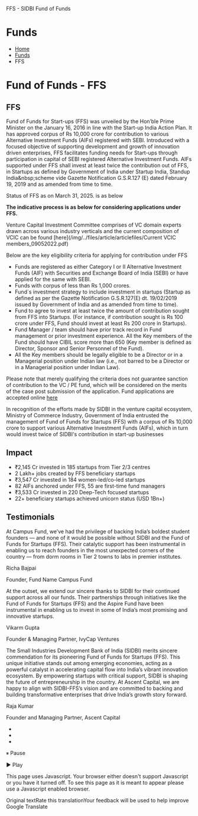 




FFS \- SIDBI Fund of Funds




































Funds
=====













* [Home](/en)
* [Funds](/en/funds)
* FFS

 









Fund of Funds \- FFS
====================

















FFS
---


Fund of Funds for Start\-ups (FFS) was unveiled by the Hon’ble Prime Minister on the January 16, 2016 in line with the Start\-up India Action Plan. It has approved corpus of Rs 10,000 crore for contribution to various Alternative Investment Funds (AIFs) registered with SEBI. Introduced with a focused objective of supporting development and growth of innovation driven enterprises, FFS facilitates funding needs for Start\-ups through participation in capital of SEBI registered Alternative Investment Funds. AIFs supported under FFS shall invest at least twice the contribution out of FFS, in Startups as defined by Government of India under Startup India, Standup India\&nbsp;scheme vide Gazette Notification G.S.R.127 (E) dated February 19, 2019 and as amended from time to time.


Status of FFS as on March 31, 2025\. is as below







**The indicative process is as below for considering applications under FFS.**



Venture Capital Investment Committee comprises of VC domain experts drawn across various industry verticals and the current composition of VCIC can be found  [here](/img/../files/article/articlefiles/Current VCIC members_09052022.pdf) 


Below are the key eligibility criteria for applying for contribution under FFS


* Funds are registered as either Category I or II Alternative Investment Funds (AIF) with Securities and Exchange Board of India (SEBI) or have applied for the same with SEBI.
* Funds with corpus of less than Rs 1,000 crores.
* Fund\`s investment strategy to include investment in startups (Startup as defined as per the Gazette Notification G.S.R.127(E) dt. 19/02/2019 issued by Government of India and as amended from time to time).
* Fund to agree to invest at least twice the amount of contribution sought from FFS into Startups. (For instance, if contribution sought is Rs 100 crore under FFS, Fund should invest at least Rs 200 crore in Startups).
* Fund Manager / team should have prior track record in Fund management or prior investment experience. All the Key members of the Fund should have CIBIL score more than 650 (Key member is defined as Director, Sponsor and Senior Personnel of the Fund).
* All the Key members should be legally eligible to be a Director or in a Managerial position under Indian law (i.e., not barred to be a Director or in a Managerial position under Indian Law).


Please note that merely qualifying the criteria does not guarantee sanction of contribution to the VC / PE fund, which will be considered on the merits of the case post submission of the application. Fund applications are accepted online [here](https://vcfapplication.sidbi.in/)


In recognition of the efforts made by SIDBI in the venture capital ecosystem, Ministry of Commerce Industry, Government of India entrusted the management of Fund of Funds for Startups (FFS) with a corpus of Rs 10,000 crore to support various Alternative Investment Funds (AIFs), which in turn would invest twice of SIDBI's contribution in start\-up businesses










Impact
------


* ₹2,145 Cr
invested in 185 startups from Tier 2/3 centres
* 2 Lakh\+
jobs created by FFS beneficiary startups
* ₹3,547 Cr
invested in 184 women\-led/co\-led startups
* 82 AIFs
anchored under FFS, 55 are first\-time fund managers
* ₹3,533 Cr
invested in 220 Deep\-Tech focused startups
* 22\+
beneficiary startups achieved unicorn status (USD 1Bn\+)






Testimonials
------------











At Campus Fund, we’ve had the privilege of backing India’s boldest student founders — and none of it would be possible without SIDBI and the Fund of Funds for Startups (FFS). Their catalytic support has been instrumental in enabling us to reach founders in the most unexpected corners of the country — from dorm rooms in Tier 2 towns to labs in premier institutes. 


Richa Bajpai


Founder, Fund Name Campus Fund










At the outset, we extend our sincere thanks to SIDBI for their continued support across all our funds. Their partnerships through initiatives like the Fund of Funds for Startups (FFS) and the Aspire Fund have been instrumental in enabling us to invest in some of India’s most promising and innovative startups.


Vikarm Gupta


Founder \& Managing Partner, IvyCap Ventures










The Small Industries Development Bank of India (SIDBI) merits sincere commendation for its pioneering Fund of Funds for Startups (FFS). This unique initiative stands out among emerging economies, acting as a powerful catalyst in accelerating capital flow into India’s vibrant innovation ecosystem. By empowering startups with critical support, SIDBI is shaping the future of entrepreneurship in the country. At Ascent Capital, we are happy to align with SIDBI\-FFS’s vision and are committed to backing and building transformative enterprises that drive India’s growth story forward.


Raja Kumar


Founder and Managing Partner, Ascent Capital








* 
* 
* 










 ⏸ Pause
 

 ▶ Play
 










This page uses Javascript. Your browser either doesn't support Javascript or you have it turned off. To see this page as it is meant to appear please use a Javascript enabled browser.


Original textRate this translationYour feedback will be used to help improve Google Translate
